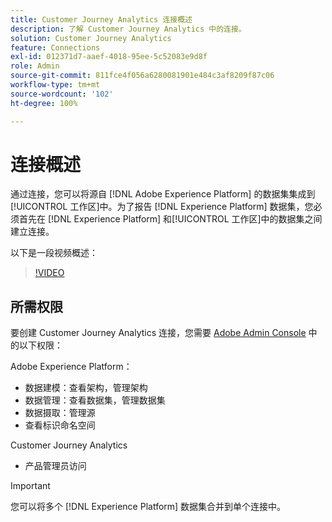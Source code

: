 ```yaml
---
title: Customer Journey Analytics 连接概述
description: 了解 Customer Journey Analytics 中的连接。
solution: Customer Journey Analytics
feature: Connections
exl-id: 012371d7-aaef-4018-95ee-5c52083e9d8f
role: Admin
source-git-commit: 811fce4f056a6280081901e484c3af8209f87c06
workflow-type: tm+mt
source-wordcount: '102'
ht-degree: 100%

---
```


# 连接概述

通过连接，您可以将源自 [!DNL Adobe Experience Platform] 的数据集集成到[!UICONTROL 工作区]中。为了报告 [!DNL Experience Platform] 数据集，您必须首先在 [!DNL Experience Platform] 和[!UICONTROL 工作区]中的数据集之间建立连接。

以下是一段视频概述：

>[!VIDEO](https://video.tv.adobe.com/v/35111/?quality=12&learn=on)

## 所需权限

要创建 Customer Journey Analytics 连接，您需要 [Adobe Admin Console](https://helpx.adobe.com/enterprise/admin-guide.html/enterprise/using/manage-permissions-and-roles.ug.html) 中的以下权限：

Adobe Experience Platform：
* 数据建模：查看架构，管理架构
* 数据管理：查看数据集，管理数据集
* 数据摄取：管理源
* 查看标识命名空间

Customer Journey Analytics
* 产品管理员访问

>[!IMPORTANT]
>
>您可以将多个 [!DNL Experience Platform] 数据集合并到单个连接中。
